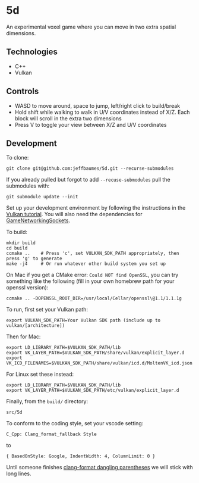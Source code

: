 # 5d

An experimental voxel game where you can move in two extra spatial dimensions.

## Technologies
* C++
* Vulkan

## Controls
* WASD to move around, space to jump, left/right click to build/break
* Hold shift while walking to walk in U/V coordinates instead of X/Z. Each block will scroll in the extra two dimensions
* Press V to toggle your view between X/Z and U/V coordinates

## Development

To clone:

```
git clone git@github.com:jeffbaumes/5d.git --recurse-submodules
```

If you already pulled but forgot to add `--recuse-submodules` pull the submodules with:

```
git submodule update --init
```

Set up your development environment by following the instructions in the
[Vulkan tutorial](https://vulkan-tutorial.com/Development_environment).
You will also need the dependencies for
[GameNetworkingSockets](https://github.com/ValveSoftware/GameNetworkingSockets/blob/master/BUILDING.md).

To build:
```
mkdir build
cd build
ccmake ..    # Press 'c', set VULKAN_SDK_PATH appropriately, then press 'g' to generate
make -j4     # Or run whatever other build system you set up
```

On Mac if you get a CMake error: `Could NOT find OpenSSL`, you can try something like the following (fill in your own homebrew path for your openssl version):

``
ccmake .. -DOPENSSL_ROOT_DIR=/usr/local/Cellar/openssl\@1.1/1.1.1g
``

To run, first set your Vulkan path:
```
export VULKAN_SDK_PATH=Your Vulkan SDK path (include up to vulkan/[architecture])
```

Then for Mac:
```
export LD_LIBRARY_PATH=$VULKAN_SDK_PATH/lib
export VK_LAYER_PATH=$VULKAN_SDK_PATH/share/vulkan/explicit_layer.d
export VK_ICD_FILENAMES=$VULKAN_SDK_PATH/share/vulkan/icd.d/MoltenVK_icd.json
```

For Linux set these instead:
```
export LD_LIBRARY_PATH=$VULKAN_SDK_PATH/lib
export VK_LAYER_PATH=$VULKAN_SDK_PATH/etc/vulkan/explicit_layer.d
```

Finally, from the `build/` directory:
```
src/5d
```

To conform to the coding style, set your vscode setting:
```
C_Cpp: Clang_format_fallback Style
```

to
```
{ BasedOnStyle: Google, IndentWidth: 4, ColumnLimit: 0 }
```

Until someone finishes [clang-format dangling parentheses](https://reviews.llvm.org/D33029)
we will stick with long lines.
